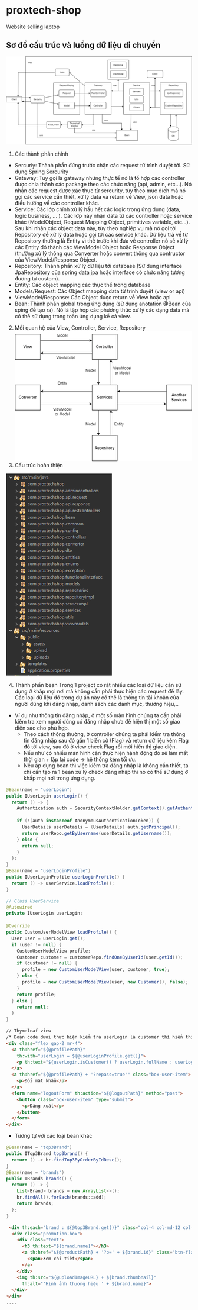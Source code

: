 # proxtech-shop
Website selling laptop

## Sơ đồ cấu trúc và luồng dữ liệu di chuyển
![clipboard.png](images/a8B3Uy-X5-clipboard.png)
1. Các thành phần chính
* Sercuriy: Thành phần đứng trước chặn các request từ trình duyệt tới. Sử dụng Spring Sercurity
* Gateway: Tuy gọi là gateway nhưng thực tế nó là tổ hợp các controller được chia thành các package theo các chức năng (api, admin, etc...). Nó nhận các request được xác thực từ sercurity, tùy theo mục đích mà nó gọi các service cần thiết, xử lý data và return về View, json data hoặc điều hướng về các controller khác.
* Service: Các lớp chính xử lý hầu hết các logic trong ứng dụng (data, logic business, ... ). Các lớp này nhận data từ các controller hoặc service khác (ModelObject, Request Mapping Object, primitives variable, etc...). Sau khi nhận các object data này, tùy theo nghiệp vụ mà nó gọi tới Repository để xử lý data hoặc gọi tới các service khác. Dữ liệu trả về từ Repository thường là Entity vì thế trước khi đưa về controller nó sẽ xử lý các Entity đó thành các ViewModel Object hoặc Response Object (thường xử lý thông qua Converter hoặc convert thông qua contructor của ViewModel/Response Object.
* Repository: Thành phần xử lý dữ liệu tới database (Sử dụng interface JpaRepository của spring data jpa hoặc interface có chức năng tương đương tự custom).
* Entity: Các object mapping các thực thể trong database
* Models/Request: Các Object mapping data từ trình duyệt (view or api)
* ViewModel/Response: Các Object được return về View hoặc api
* Bean: Thành phần global trong ứng dụng (sử dụng anotation @Bean của sping để tạo ra). Nó là tập hợp các phương thức xử lý các dạng data mà có thể sử dụng trong toàn ứng dụng kể cả view.
2. Mối quan hệ của View, Controller, Service, Repository
![clipboard.png](images/J3y7-LUX6-clipboard.png)
3. Cấu trúc hoàn thiện

![clipboard.png](images/thp70f77E-clipboard.png)

4. Thành phần bean
Trong 1 project có rất nhiều các loại dữ liệu cần sử dụng ở khắp mọi nơi mà không cần phải thực hiện các request để lấy. Các loại dữ liệu đó trong dự án này có thể là thông tin tài khoản của người dùng khi đăng nhập, danh sách các danh mục, thương hiệu,.. 
* Ví dụ như thông tin đăng nhập, ở một số màn hình chúng ta cần phải kiểm tra xem người dùng có đăng nhập chưa để hiện thị một số giao diện sao cho phù hợp.
  * Theo cách thông thường, ở controller chúng ta phải kiểm tra thông tin đăng nhập sau đó gắn 1 biến cờ (Flag) và return dữ liệu kèm Flag đó tới view, sau đó ở view check Flag rồi mới hiển thị giao diện.
  * Nếu như có nhiều màn hình cần thực hiện hành động đó sẽ làm mất thời gian + lặp lại code -> hệ thống kém tối ưu.
  * Nếu áp dụng bean thì việc kiểm tra đăng nhập là không cần thiết, ta chỉ cần tạo ra 1 bean xử lý check đăng nhập thì nó có thể sử dụng ở khắp mọi nơi trong ứng dụng.
```java
@Bean(name = "userLogin")
public IUserLogin userLogin() {
  return () -> {
    Authentication auth = SecurityContextHolder.getContext().getAuthentication();

    if (!(auth instanceof AnonymousAuthenticationToken)) {
      UserDetails userDetails = (UserDetails) auth.getPrincipal();
      return userRepo.getByUsername(userDetails.getUsername());
    } else {
      return null;
    }
  };
}
@Bean(name = "userLoginProfile")
public IUserLoginProfile userLoginProfile() {
  return () -> userService.loadProfile();
}
```
```java
// Class UserService
@Autowired
private IUserLogin userLogin;

@Override
public CustomUserModelView loadProfile() {
  User user = userLogin.get();
  if (user != null) {
    CustomUserModelView profile;
    Customer customer = customerRepo.findOneByUserId(user.getId());
    if (customer != null) {
      profile = new CustomUserModelView(user, customer, true);
    } else {
      profile = new CustomUserModelView(user, new Customer(), false);
    }
    return profile;
  } else {
    return null;
  }
}
```
```html
// Thymeleaf view
/* Đoạn code dưới thực hiện kiểm tra userLogin là customer thì hiển thị tên, không phải thì hiển thị user name */
<div class="flex gap-2 mr-4">
  <a th:href="${@profilePath}"
    th:with="userLogin = ${@userLoginProfile.get()}">
    <p th:text="${userLogin.isCustomer() ? userLogin.fullName : userLogin.username}"></p>
  </a> 
  <a th:href="${@profilePath} + '?repass=true'" class="box-user-item">
    <p>Đổi mật khẩu</p>
  </a>
  <form name="logoutForm" th:action="${@logoutPath}" method="post">
    <button class="box-user-item" type="submit">
      <p>Đăng xuất</p>
    </button>
  </form>
</div>
```
* Tương tự với các loại bean khác
```java
@Bean(name = "top3Brand")
public ITop3Brand top3brand() {
  return () -> br.findTop3ByOrderByIdDesc();
}
@Bean(name = "brands")
public IBrands brands() {
  return () -> {
    List<Brand> brands = new ArrayList<>();
    br.findAll().forEach(brands::add);
    return brands;
  };
}
```
```html
 <div th:each="brand : ${@top3Brand.get()}" class="col-4 col-md-12 col-sm-12">
  <div class="promotion-box">
    <div class="text">
      <h3 th:text="${brand.name}"></h3>
      <a th:href="${@productPath} + '?b=' + ${brand.id}" class="btn-flat btn-hover">
        <span>Xem chi tiết</span>
      </a>
    </div>
    <img th:src="${@uploadImageURL} + ${brand.thumbnail}"
      th:alt="'Hình ảnh thương hiệu ' + ${brand.name}">
  </div>
</div>
....
```